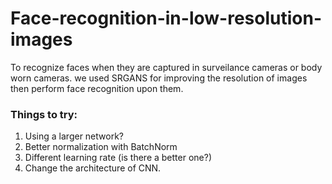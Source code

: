 # Face-recognition-in-low-resolution-images
To recognize faces when they are captured in surveilance cameras or body worn cameras. we used SRGANS for improving the resolution of images then perform face recognition upon them.


### Things to try:
1. Using a larger network?
2. Better normalization with BatchNorm
3. Different learning rate (is there a better one?)
4. Change the architecture of CNN.